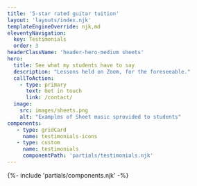 ```yaml
---
title: '5-star rated guitar tuition'
layout: 'layouts/index.njk'
templateEngineOverride: njk,md
eleventyNavigation:
  key: Testimonials
  order: 3
headerClassName: 'header-hero-medium sheets'
hero:
  title: See what my students have to say
  description: "Lessons held on Zoom, for the foreseeable."
  callToAction:
    - type: primary
      text: Get in touch
      link: /contact/
  image:
    src: images/sheets.png
    alt: "Examples of Sheet music sprovided to students"
components:
   - type: gridCard
     name: testimonials-icons
   - type: custom
     name: testimonials
     componentPath: 'partials/testimonials.njk'
---
```


{%- include 'partials/components.njk' -%}



